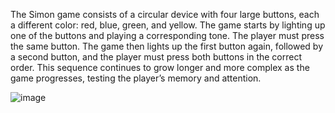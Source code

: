 The Simon game consists of a circular device with four large buttons, each a different color: red, blue, green, and yellow. The game starts by lighting up one of the buttons and playing a corresponding tone. The player must press the same button. The game then lights up the first button again, followed by a second button, and the player must press both buttons in the correct order. This sequence continues to grow longer and more complex as the game progresses, testing the player’s memory and attention.


![image](https://github.com/user-attachments/assets/a9fcd8f2-9a4d-47ef-b2a5-e194daa90dc2)
